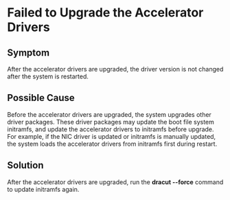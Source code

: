 # Failed to Upgrade the Accelerator Drivers<a name="EN-US_TOPIC_0231143172"></a>

## Symptom<a name="section0747162541710"></a>

After the accelerator drivers are upgraded, the driver version is not changed after the system is restarted.

## Possible Cause<a name="section7752122541710"></a>

Before the accelerator drivers are upgraded, the system upgrades other driver packages. These driver packages may update the boot file system initramfs, and update the accelerator drivers to initramfs before upgrade. For example, if the NIC driver is updated or initramfs is manually updated, the system loads the accelerator drivers from initramfs first during restart.

## Solution<a name="section5753192514171"></a>

After the accelerator drivers are upgraded, run the  **dracut --force**  command to update initramfs again.

